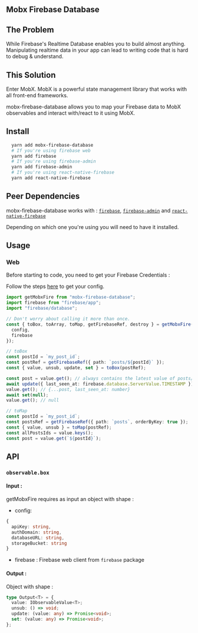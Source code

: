 ## Mobx Firebase Database

## The Problem

While Firebase's Realtime Database enables you to build almost anything. Manipulating realtime data in your app can lead to writing code that is hard to debug & understand.

## This Solution

Enter MobX. MobX is a powerful state management library that works with all front-end frameworks.

mobx-firebase-database allows you to map your Firebase data to MobX observables and interact with/react to it using MobX.

## Install

```sh
  yarn add mobx-firebase-database
  # If you're using firebase web
  yarn add firebase
  # If you're using firebase-admin
  yarn add firebase-admin
  # If you're using react-native-firebase
  yarn add react-native-firebase
```

## Peer Dependencies

mobx-firebase-database works with : [`firebase`](https://www.npmjs.com/package/firebase), [`firebase-admin`](https://www.npmjs.com/package/firebase) and [`react-native-firebase`](https://www.npmjs.com/package/react-native-firebase)

Depending on which one you're using you will need to have it installed.

## Usage

### Web

Before starting to code, you need to get your Firebase Credentials :

Follow the steps [here](https://firebase.google.com/docs/web/setup#add_firebase_to_your_app) to get your config.

```typescript
import getMobxFire from "mobx-firebase-database";
import firebase from "firebase/app";
import "firebase/database";

// Don't worry about calling it more than once.
const { toBox, toArray, toMap, getFirebaseRef, destroy } = getMobxFire({
  config,
  firebase
});

// toBox
const postId = `my_post_id`;
const postRef = getFirebaseRef({ path: `posts/${postId}` });
const { value, unsub, update, set } = toBox(postRef);

const post = value.get(); // always contains the latest value of posts/${postId}
await update({ last_seen_at: firebase.database.ServerValue.TIMESTAMP });
value.get(); // {...post, last_seen_at: number}
await set(null);
value.get(); // null

// toMap
const postId = `my_post_id`;
const postsRef = getFirebaseRef({ path: `posts`, orderByKey: true });
const { value, unsub } = toMap(postRef);
const allPostsIds = value.keys();
const post = value.get(`${postId}`);
```

## API

### `observable.box`

#### Input :

getMobxFire requires as input an object with shape :

- config:

```typescript
{
  apiKey: string,
  authDomain: string,
  databaseURL: string,
  storageBucket: string
}
```

- firebase : Firebase web client from `firebase` package

#### Output :

Object with shape :

```typescript
type Output<T> = {
  value: IObservableValue<T>;
  unsub: () => void;
  update: (value: any) => Promise<void>;
  set: (value: any) => Promise<void>;
};
```
